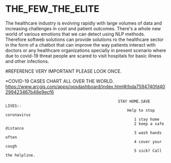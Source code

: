 # THE_FEW_THE_ELITE
The healthcare industry is evolving rapidly with large volumes of data and increasing challenges in cost and patient outcomes. There's a whole new world of various emotions that we can detect using NLP methods. Therefore softweb solutions can provide solutions ro the healthcare sector in the form of a chatbot that can improve the way patients interact with doctors or any healthcare organizations specially in present scenario where due to covid-19  threat people are scared to visit hospitals for basic illness and other infections.



#REFERENCE VERY IMPORTANT PLEASE LOOK ONCE.

*COVID-19 CASES CHART ALL OVER THE WORLD.
https://www.arcgis.com/apps/opsdashboard/index.html#/bda7594740fd40299423467b48e9ecf6



                                                     STAY HOME.SAVE LIVES:-   
                                                         Help to stop coronavirus
                                                            1 stay home
                                                            2 keep a safe distance
                                                            3 wash hands often
                                                            4 cover your cough
                                                            5 sick? Call the helpline.

